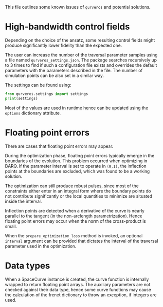 This file outlines some known issues of `qurveros` and potential solutions.

# High-bandwidth control fields

Depending on the choice of the ansatz, some resulting control fields might
produce significantly lower fidelity than the expected one. 

The user can increase the number of the traversal parameter samples using a file
named `qurveros_settings.json`. The package searches recursively up to 3 times
to find if such a configuration file exists and overrides the default parameters
with the parameters described in the file.
The number of simulation points can be also set in a similar way.

The settings can be found using:
```python
from qurveros.settings import settings
print(settings)
```

Most of the values are used in runtime hence can be updated 
using the `options` dictionary attribute.

# Floating point errors

There are cases that floating point errors may appear.

During the optimization phase, floating point
errors typically emerge in the boundaries of the evolution.
This problem occurred when optimizing in BARQ. 
If the parameter interval is set to operate in `(0,1)`, 
the inflection points at the boundaries are excluded, which was found to be 
a working solution. 

The optimization can still produce robust pulses, since
most of the constraints either enter in an integral form where the boundary 
points do not contribute significantly or the local quantities to minimize
are situated inside the interval.

Inflection points are detected when a derivative of the curve is nearly 
parallel to the tangent (in the non-arclength parametrization).
Hence floating point errors may occur when the norm of the cross-product 
is small.

When the `prepare_optimization_loss` method is invoked, an optional `interval`
argument can be provided that dictates the interval of the traversal parameter
used in the optimization.

# Data types
When a SpaceCurve instance is created, the curve function is internally 
wrapped to return floating point arrays. The auxiliary parameters 
are not checked against their data type, hence some curve functions may cause 
the calculation of the frenet dictionary to throw an exception, if integers
are used.